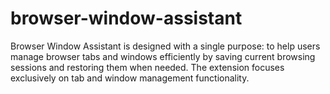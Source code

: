 # browser-window-assistant
Browser Window Assistant is designed with a single purpose: to help users manage browser tabs and windows efficiently by saving current browsing sessions and restoring them when needed. The   extension focuses exclusively on tab and window management functionality.
